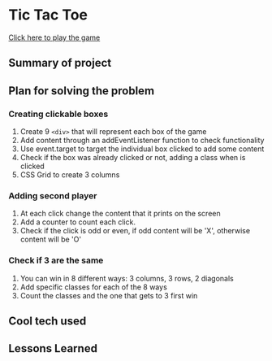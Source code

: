 # Tic Tac Toe
[Click here to play the game](https://andrealazari.github.io/tic-tac-toe/)
## Summary of project



## Plan for solving the problem

### Creating clickable boxes
1. Create 9 `<div>` that will represent each box of the game
3. Add content through an addEventListener function to check functionality
4. Use event.target to target the individual box clicked to add some content
5. Check if the box was already clicked or not, adding a class when is clicked
6. CSS Grid to create 3 columns

### Adding second player
1. At each click change the content that it prints on the screen
2. Add a counter to count each click.
3. Check if the click is odd or even, if odd content will be 'X', otherwise content will be 'O'

### Check if 3 are the same
1. You can win in 8 different ways: 3 columns, 3 rows, 2 diagonals
2. Add specific classes for each of the 8 ways
3. Count the classes and the one that gets to 3 first win





## Cool tech used
## Lessons Learned
